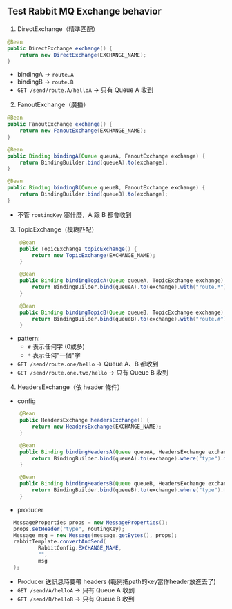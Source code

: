 ## Test Rabbit MQ Exchange behavior


1. DirectExchange（精準匹配）
```java
@Bean
public DirectExchange exchange() {
    return new DirectExchange(EXCHANGE_NAME);
}
```
- bindingA -> `route.A`
- bindingB -> `route.B`
- `GET /send/route.A/helloA` → 只有 Queue A 收到

2. FanoutExchange（廣播）
```java
@Bean
public FanoutExchange exchange() {
    return new FanoutExchange(EXCHANGE_NAME);
}

@Bean
public Binding bindingA(Queue queueA, FanoutExchange exchange) {
    return BindingBuilder.bind(queueA).to(exchange);
}

@Bean
public Binding bindingB(Queue queueB, FanoutExchange exchange) {
    return BindingBuilder.bind(queueB).to(exchange);
}
```
- 不管 `routingKey` 塞什麼，A 跟 B 都會收到

3. TopicExchange（模糊匹配）
```java
    @Bean
    public TopicExchange topicExchange() {
        return new TopicExchange(EXCHANGE_NAME);
    }

    @Bean
    public Binding bindingTopicA(Queue queueA, TopicExchange exchange) {
        return BindingBuilder.bind(queueA).to(exchange).with("route.*");
    }

    @Bean
    public Binding bindingTopicB(Queue queueB, TopicExchange exchange) {
        return BindingBuilder.bind(queueB).to(exchange).with("route.#");
    }
```
- pattern:
  - `#` 表示任何字 (0或多)
  - `*` 表示任何"一個"字
- `GET /send/route.one/hello` → Queue A、B 都收到
- `GET /send/route.one.two/hello` → 只有 Queue B 收到

4. HeadersExchange（依 header 條件）
- config
```java
    @Bean
    public HeadersExchange headersExchange() {
        return new HeadersExchange(EXCHANGE_NAME);
    }

    @Bean
    public Binding bindingHeadersA(Queue queueA, HeadersExchange exchange) {
        return BindingBuilder.bind(queueA).to(exchange).where("type").matches("A");
    }

    @Bean
    public Binding bindingHeadersB(Queue queueB, HeadersExchange exchange) {
        return BindingBuilder.bind(queueB).to(exchange).where("type").matches("B");
    }
```
- producer
```java
  MessageProperties props = new MessageProperties();
  props.setHeader("type", routingKey);
  Message msg = new Message(message.getBytes(), props);
  rabbitTemplate.convertAndSend(
          RabbitConfig.EXCHANGE_NAME,
          "",
          msg
  );
```
- Producer 送訊息時要帶 headers (範例把path的key當作header放進去了)
- `GET /send/A/helloA` → 只有 Queue A 收到
- `GET /send/B/helloB` → 只有 Queue B 收到